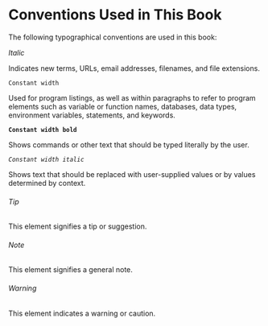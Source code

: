 # Conventions Used in This Book

The following typographical conventions are used in this book:

_Italic_

Indicates new terms, URLs, email addresses, filenames, and file extensions.

`Constant width`

Used for program listings, as well as within paragraphs to refer to program elements such as variable or function names, databases, data types, environment variables, statements, and keywords.

**`Constant width bold`**

Shows commands or other text that should be typed literally by the user.

_`Constant width italic`_

Shows text that should be replaced with user-supplied values or by values determined by context.

###### Tip

This element signifies a tip or suggestion.

###### Note

This element signifies a general note.

###### Warning

This element indicates a warning or caution.